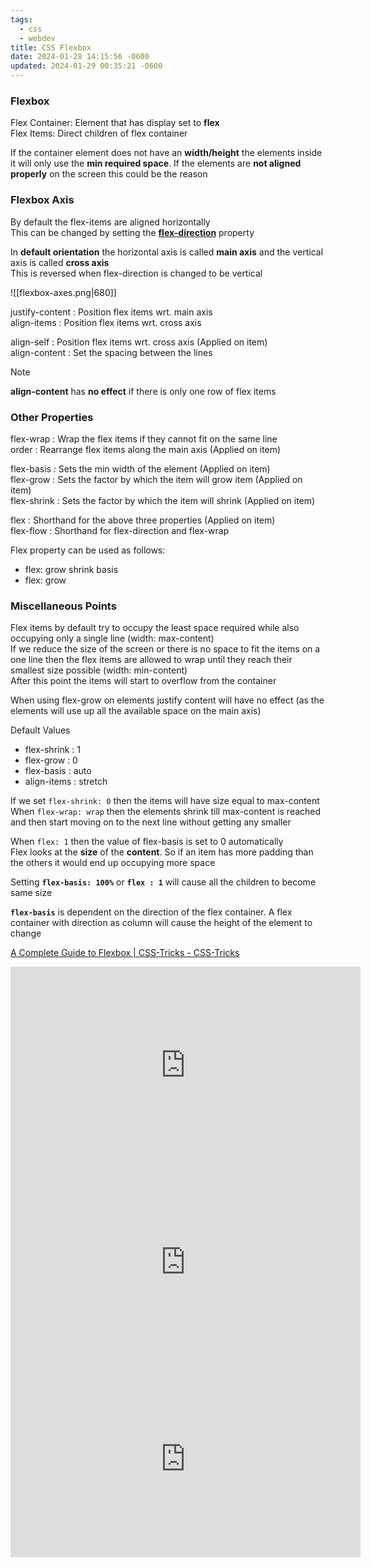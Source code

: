 ```yaml
---
tags:
  - css
  - webdev
title: CSS Flexbox
date: 2024-01-28 14:15:56 -0600
updated: 2024-01-29 00:35:21 -0600
---
```


### Flexbox

Flex Container: Element that has display set to **flex**  
Flex Items: Direct children of flex container

If the container element does not have an **width/height** the elements inside it will only use the **min required space**. If the elements are **not aligned properly** on the screen this could be the reason

### Flexbox Axis

By default the flex-items are aligned horizontally  
This can be changed by setting the **<u>flex-direction</u>** property

In **default orientation** the horizontal axis is called **main axis** and the vertical axis is called **cross axis**  
This is reversed when flex-direction is changed to be vertical

![[flexbox-axes.png|680]]

justify-content : Position flex items wrt. main axis  
align-items : Position flex items wrt. cross axis

align-self : Position flex items wrt. cross axis (Applied on item)  
align-content : Set the spacing between the lines

 > [!note]
 > **align-content** has **no effect** if there is only one row of flex items

### Other Properties

flex-wrap : Wrap the flex items if they cannot fit on the same line  
order : Rearrange flex items along the main axis (Applied on item)

flex-basis : Sets the min width of the element (Applied on item)  
flex-grow : Sets the factor by which the item will grow item (Applied on item)  
flex-shrink : Sets the factor by which the item will shrink (Applied on item)

flex : Shorthand for the above three properties (Applied on item)  
flex-flow : Shorthand for flex-direction and flex-wrap

Flex property can be used as follows:

* flex: grow shrink basis
* flex: grow

### Miscellaneous Points

Flex items by default try to occupy the least space required while also occupying only a single line (width: max-content)  
If we reduce the size of the screen or there is no space to fit the items on a one line then the flex items are allowed to wrap until they reach their smallest size possible (width: min-content)  
After this point the items will start to overflow from the container

When using flex-grow on elements justify content will have no effect (as the elements will use up all the available space on the main axis)

Default Values

* flex-shrink : 1
* flex-grow : 0
* flex-basis : auto
* align-items : stretch

If we set `flex-shrink: 0` then the items will have size equal to max-content  
When `flex-wrap: wrap` then the elements shrink till max-content is reached and then start moving on to the next line without getting any smaller

When `flex: 1` then the value of flex-basis is set to 0 automatically  
Flex looks at the **size** of the **content**. So if an item has more padding than the others it would end up occupying more space

Setting **`flex-basis: 100%`** or **`flex : 1`** will cause all the children to become same size

**`flex-basis`** is dependent on the direction of the flex container. A flex container with direction as column will cause the height of the element to change

[A Complete Guide to Flexbox | CSS-Tricks - CSS-Tricks](https://css-tricks.com/snippets/css/a-guide-to-flexbox/)  

<iframe width="560" height="315" src="https://www.youtube-nocookie.com/embed/3YW65K6LcIA?si=IIwyGPwhxIL1s9GC" title="YouTube video player" frameborder="0" allow="accelerometer; autoplay; clipboard-write; encrypted-media; gyroscope; picture-in-picture; web-share" allowfullscreen></iframe>

<iframe width="560" height="315" src="https://www.youtube-nocookie.com/embed/u044iM9xsWU?si=qg5DXQk8aeuplmHb" title="YouTube video player" frameborder="0" allow="accelerometer; autoplay; clipboard-write; encrypted-media; gyroscope; picture-in-picture; web-share" allowfullscreen></iframe>

<iframe width="560" height="315" src="https://www.youtube-nocookie.com/embed/videoseries?si=--qdJjPBCcTInpGr&amp;list=PLu8EoSxDXHP7xj_y6NIAhy0wuCd4uVdid" title="YouTube video player" frameborder="0" allow="accelerometer; autoplay; clipboard-write; encrypted-media; gyroscope; picture-in-picture; web-share" allowfullscreen></iframe>
